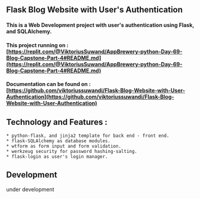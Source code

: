 ## Flask Blog Website with User's Authentication 
#### This is a Web Development project with user's authentication using Flask, and SQLAlchemy.

#### This project running on : [https://replit.com/@ViktoriusSuwand/AppBrewery-python-Day-69-Blog-Capstone-Part-4#README.md](https://replit.com/@ViktoriusSuwand/AppBrewery-python-Day-69-Blog-Capstone-Part-4#README.md)

#### Documentation can be found on : [https://github.com/viktoriussuwandi/Flask-Blog-Website-with-User-Authentication](https://github.com/viktoriussuwandi/Flask-Blog-Website-with-User-Authentication)

## Technology and Features :
    * python-flask, and jinja2 template for back end - front end.
    * flask-SQLAlchemy as database modules.
    * wtform as form input and form validation.
    * werkzeug security for password hashing-salting.
    * flask-login as user's login manager.

## Development
   under development